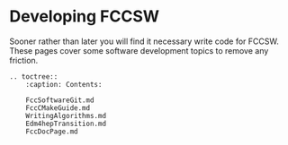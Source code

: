 # Developing FCCSW

Sooner rather than later you will find it necessary write code for FCCSW. These pages cover some software development topics  to remove any friction. 



```{eval-rst}
.. toctree::
    :caption: Contents:

    FccSoftwareGit.md
    FccCMakeGuide.md
    WritingAlgorithms.md
    Edm4hepTransition.md
    FccDocPage.md

```

